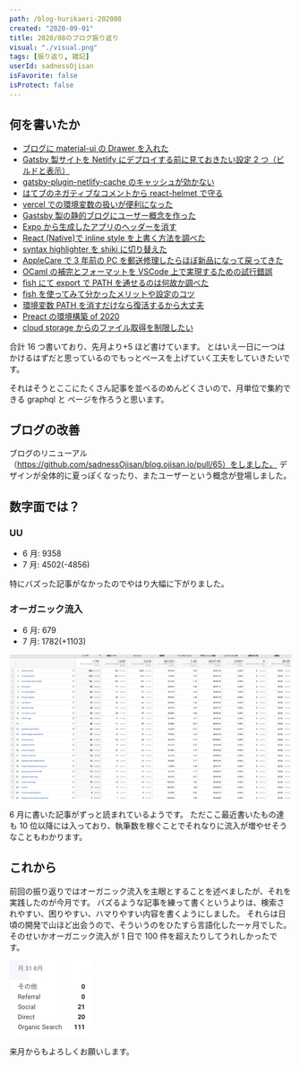 ```yaml
---
path: /blog-hurikaeri-202008
created: "2020-09-01"
title: 2020/08のブログ振り返り
visual: "./visual.png"
tags: [振り返り, 雑記]
userId: sadnessOjisan
isFavorite: false
isProtect: false
---
```


## 何を書いたか

- [ブログに material-ui の Drawer を入れた](/add-mui-drawer)
- [Gatsby 製サイトを Netlify にデプロイする前に見ておきたい設定 2 つ（ビルドと表示）](/gatsby-meet-netlify)
- [gatsby-plugin-netlify-cache のキャッシュが効かない](/gatsby-meet-netlify-botsu)
- [はてブのネガティブなコメントから react-helmet で守る](/hatebu-helmet)
- [vercel での環境変数の扱いが便利になった](/vercel-env)
- [Gastsby 製の静的ブログにユーザー概念を作った](/user-in-ssg-blog)
- [Expo から生成したアプリのヘッダーを消す](/rn-expo-none-header)
- [React (Native)で inline style を上書く方法を調べた](/react-rn-style-overwrite)
- [syntax highlighter を shiki に切り替えた](/use-shiki)
- [AppleCare で 3 年前の PC を郵送修理したらほぼ新品になって戻ってきた](/applecare-is-saikou)
- [OCaml の補完とフォーマットを VSCode 上で実現するための試行錯誤](/ocaml-lsp-vscode)
- [fish にて export で PATH を通せるのは何故か調べた](/fish-export-set)
- [fish を使ってみて分かったメリットや設定のコツ](/to-fish)
- [環境変数 PATH を消すだけなら復活するから大丈夫](/path-del-daijobu)
- [Preact の環境構築 of 2020](/how-to-create-preact-app-2020)
- [cloud storage からのファイル取得を制限したい](/firebase-storage-restrict)

合計 16 つ書いており、先月より+5 ほど書けています。
とはいえ一日に一つはかけるはずだと思っているのでもっとペースを上げていく工夫をしていきたいです。

それはそうとここにたくさん記事を並べるのめんどくさいので、月単位で集約できる graphql と ページを作ろうと思います。

## ブログの改善

ブログのリニューアル（https://github.com/sadnessOjisan/blog.ojisan.io/pull/65）をしました。
デザインが全体的に夏っぽくなったり、またユーザーという概念が登場しました。

## 数字面では？

### UU

- 6 月: 9358
- 7 月: 4502(-4856)

特にバズった記事がなかったのでやはり大幅に下がりました。

### オーガニック流入

- 6 月: 679
- 7 月: 1782(+1103)

![グラフ](./graph.png)

6 月に書いた記事がずっと読まれているようです。
ただここ最近書いたもの達も 10 位以降には入っており、執筆数を稼ぐことでそれなりに流入が増やせそうなこともわかります。

## これから

前回の振り返りではオーガニック流入を主眼とすることを述べましたが、それを実践したのが今月です。
バズるような記事を練って書くというよりは、検索されやすい、困りやすい、ハマりやすい内容を書くようにしました。
それらは日頃の開発で山ほど出会うので、そういうのをひたすら言語化した一ヶ月でした。
そのせいかオーガニック流入が 1 日で 100 件を超えたりしてうれしかったです。

![オーガニック流入](./org.png)

来月からもよろしくお願いします。
